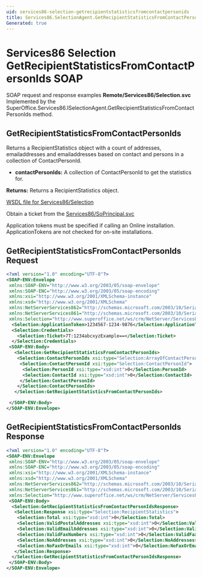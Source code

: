 ```yaml
---
uid: services86-selection-getrecipientstatisticsfromcontactpersonids
title: Services86.SelectionAgent.GetRecipientStatisticsFromContactPersonIds SOAP
Generated: true
---
```


# Services86 Selection GetRecipientStatisticsFromContactPersonIds SOAP

SOAP request and response examples **Remote/Services86/Selection.svc**
Implemented by the <see cref="M:SuperOffice.Services86.ISelectionAgent.GetRecipientStatisticsFromContactPersonIds">SuperOffice.Services86.ISelectionAgent.GetRecipientStatisticsFromContactPersonIds</see> method.

## GetRecipientStatisticsFromContactPersonIds

Returns a RecipientStatistics object with a count of addresses, emailaddresses and emailaddresses based on contact and persons in a collection of ContactPersonId.

* **contactPersonIds:** A collection of ContactPersonId to get the statistics for.

**Returns:** Returns a RecipientStatistics object.


[WSDL file for Services86/Selection](../Services86-Selection.md)

Obtain a ticket from the [Services86/SoPrincipal.svc](../SoPrincipal/index.md)

Application tokens must be specified if calling an Online installation. ApplicationTokens are not checked for on-site installations.

## GetRecipientStatisticsFromContactPersonIds Request

```xml
<?xml version="1.0" encoding="UTF-8"?>
<SOAP-ENV:Envelope
 xmlns:SOAP-ENV="http://www.w3.org/2003/05/soap-envelope"
 xmlns:SOAP-ENC="http://www.w3.org/2003/05/soap-encoding"
 xmlns:xsi="http://www.w3.org/2001/XMLSchema-instance"
 xmlns:xsd="http://www.w3.org/2001/XMLSchema"
 xmlns:NetServerServices862="http://schemas.microsoft.com/2003/10/Serialization/Arrays"
 xmlns:NetServerServices861="http://schemas.microsoft.com/2003/10/Serialization/"
 xmlns:Selection="http://www.superoffice.net/ws/crm/NetServer/Services86">
  <Selection:ApplicationToken>1234567-1234-9876</Selection:ApplicationToken>
  <Selection:Credentials>
    <Selection:Ticket>7T:1234abcxyzExample==</Selection:Ticket>
  </Selection:Credentials>
 <SOAP-ENV:Body>
   <Selection:GetRecipientStatisticsFromContactPersonIds>
    <Selection:ContactPersonIds xsi:type="Selection:ArrayOfContactPersonId">
     <Selection:ContactPersonId xsi:type="Selection:ContactPersonId">
      <Selection:PersonId xsi:type="xsd:int">0</Selection:PersonId>
      <Selection:ContactId xsi:type="xsd:int">0</Selection:ContactId>
     </Selection:ContactPersonId>
    </Selection:ContactPersonIds>
   </Selection:GetRecipientStatisticsFromContactPersonIds>

 </SOAP-ENV:Body>
</SOAP-ENV:Envelope>

```


## GetRecipientStatisticsFromContactPersonIds Response

```xml
<?xml version="1.0" encoding="UTF-8"?>
<SOAP-ENV:Envelope
 xmlns:SOAP-ENV="http://www.w3.org/2003/05/soap-envelope"
 xmlns:SOAP-ENC="http://www.w3.org/2003/05/soap-encoding"
 xmlns:xsi="http://www.w3.org/2001/XMLSchema-instance"
 xmlns:xsd="http://www.w3.org/2001/XMLSchema"
 xmlns:NetServerServices862="http://schemas.microsoft.com/2003/10/Serialization/Arrays"
 xmlns:NetServerServices861="http://schemas.microsoft.com/2003/10/Serialization/"
 xmlns:Selection="http://www.superoffice.net/ws/crm/NetServer/Services86">
 <SOAP-ENV:Body>
  <Selection:GetRecipientStatisticsFromContactPersonIdsResponse>
   <Selection:Response xsi:type="Selection:RecipientStatistics">
    <Selection:Total xsi:type="xsd:int">0</Selection:Total>
    <Selection:ValidPostalAddresses xsi:type="xsd:int">0</Selection:ValidPostalAddresses>
    <Selection:ValidEmailAddresses xsi:type="xsd:int">0</Selection:ValidEmailAddresses>
    <Selection:ValidFaxNumbers xsi:type="xsd:int">0</Selection:ValidFaxNumbers>
    <Selection:NoAddresses xsi:type="xsd:int">0</Selection:NoAddresses>
    <Selection:NoFaxOrEmails xsi:type="xsd:int">0</Selection:NoFaxOrEmails>
   </Selection:Response>
  </Selection:GetRecipientStatisticsFromContactPersonIdsResponse>
 </SOAP-ENV:Body>
</SOAP-ENV:Envelope>

```

